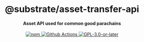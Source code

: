 <br /><br />

<div align="center">
  <h1 align="center">@substrate/asset-transfer-api</h1>
  <h4 align="center"> Asset API used for common good parachains </h4>
  <p align="center">
    <a href="https://www.npmjs.com/package/@substrate/asset-transfer-api">
      <img alt="npm" src="https://img.shields.io/npm/v/@substrate/asset-transfer-api" />
    </a>
    <a href="https://github.com/paritytech/asset-transfer-api/actions">
      <img alt="Github Actions" src="https://github.com/paritytech/asset-transfer-api/workflows/pr/badge.svg" />
    </a>
    <a href="https://github.com/paritytech/asset-transfer-api/blob/master/LICENSE">
      <img alt="GPL-3.0-or-later" src="https://img.shields.io/npm/l/@substrate/asset-transfer-api" />
    </a>
  </p>
</div>

<br /><br />

